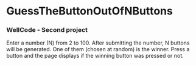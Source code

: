 # GuessTheButtonOutOfNButtons
### WellCode - Second project
Enter a number (N) from 2 to 100. After submitting the number, N buttons will be generated. One of them (chosen at random) is the winner. Press a button and the page displays if the winning button was pressed or not.
